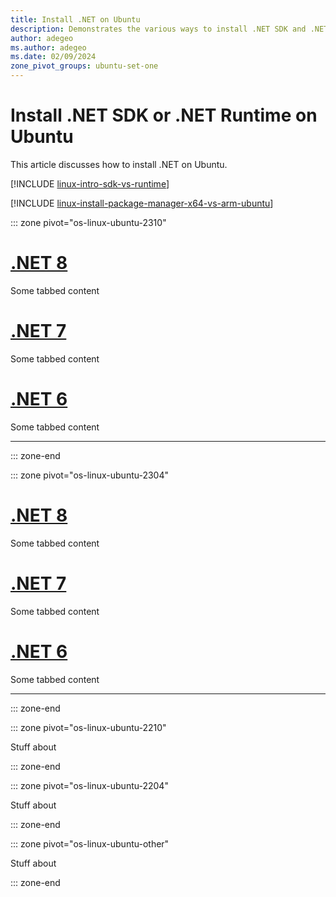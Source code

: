 ```yaml
---
title: Install .NET on Ubuntu
description: Demonstrates the various ways to install .NET SDK and .NET Runtime on Ubuntu
author: adegeo
ms.author: adegeo
ms.date: 02/09/2024
zone_pivot_groups: ubuntu-set-one
---
```


# Install .NET SDK or .NET Runtime on Ubuntu

This article discusses how to install .NET on Ubuntu.

[!INCLUDE [linux-intro-sdk-vs-runtime](includes/linux-intro-sdk-vs-runtime.md)]

[!INCLUDE [linux-install-package-manager-x64-vs-arm-ubuntu](includes/linux-install-package-manager-x64-vs-arm-ubuntu.md)]

::: zone pivot="os-linux-ubuntu-2310"

# [.NET 8](#tab/dotnet8)

Some tabbed content

# [.NET 7](#tab/dotnet8)

Some tabbed content

# [.NET 6](#tab/dotnet8)

Some tabbed content

---

::: zone-end

::: zone pivot="os-linux-ubuntu-2304"

# [.NET 8](#tab/dotnet8)

Some tabbed content

# [.NET 7](#tab/dotnet8)

Some tabbed content

# [.NET 6](#tab/dotnet8)

Some tabbed content

---

::: zone-end

::: zone pivot="os-linux-ubuntu-2210"

Stuff about

::: zone-end

::: zone pivot="os-linux-ubuntu-2204"

Stuff about

::: zone-end

::: zone pivot="os-linux-ubuntu-other"

Stuff about

::: zone-end
